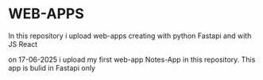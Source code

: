 # WEB-APPS
In this repository i upload web-apps creating with python Fastapi and with JS React 

on 17-06-2025 i upload my first web-app Notes-App in this repository. This app is bulid in Fastapi only